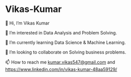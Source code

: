 # Vikas-Kumar

👋 Hi, I’m Vikas Kumar

👀 I’m interested in Data Analysis and Problem Solving.

🌱 I’m currently learning Data Science & Machine Learning.

💞️ I’m looking to collaborate on Solving business problems.

📫 How to reach me kumar.vikas547@gmail.com and https://www.linkedin.com/in/vikas-kumar-48aa59129/
